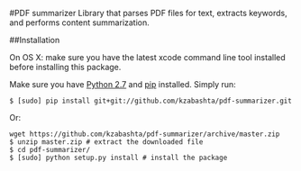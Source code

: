 #PDF summarizer
Library that parses PDF files for text, extracts keywords, and performs content summarization.

##Installation

On OS X: make sure you have the latest xcode command line tool installed before installing this package.

Make sure you have [Python 2.7](https://www.python.org/download/releases/2.7/) and [pip](https://pip.pypa.io/en/latest/installing.html) installed. Simply run:

```
$ [sudo] pip install git+git://github.com/kzabashta/pdf-summarizer.git
```

Or:

```
wget https://github.com/kzabashta/pdf-summarizer/archive/master.zip
$ unzip master.zip # extract the downloaded file
$ cd pdf-summarizer/
$ [sudo] python setup.py install # install the package
```


